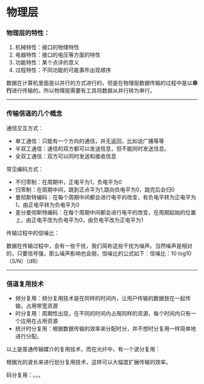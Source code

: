 # 物理层

### 物理层的特性：

1. 机械特性：接口的物理特性
2. 电器特性：接口的电压等方面的特性
3. 功能特性：某个点评的意义
4. 过程特性：不同功能的可能事件出现顺序

数据在计算机里面是以并行的方式进行的，但是在物理层数据传输的过程中是以**串行**进行传输的，所以物理层需要有工具将数据从并行转为串行。

****

### 传输信道的几个概念

通信交互方式：

- 单工通信：只能有一个方向的通信，并无返回，比如说广播等等
- 半双工通信：通信的双方都可以发送信息，但不能同时发送信息。
- 全双工通信：双方可以同时发送和接收信息

常见编码方式：

- 不归零制：在周期中，正电平为1，负电平为0
- 归零制：在周期中间，跳到正点平为1,跳向负电平为0，跳完后会归0
- 曼彻斯特编码：在每个周期中间都会进行电平的改变，有负电平转为正电平为1，由正电平转为负电平为0
- 差分曼彻斯特编码：在每个周期中间都会进行电平的改变，在周期起始的位置上，由正电平改为负电平为0，由负电平改为正电平为1

传输过程中的信噪比：

数据在传输过程中，会有一些干扰，我们简称这些干扰为噪声。当然噪声是相对的，只要信号强，那么噪声影响也会弱，信噪比的公式如下：信噪比：10 log10（S/N）（dB）

****

### 信道复用技术

- 频分复用：频分复用技术是在同样的时间内，让用户传输的数据放在一起传输，占用带宽资源
- 时分复用：周期性出现，在不同的时间内占用同样的资源，每个时间内只有一个应用在占用资源
- 统计时分复用：根据数据传输的效率来分配时分，并不想时分复用一样简单地进行分配。

以上是普通传输媒介的复用技术，而在光纤中，有一个波分复用：

根据光的波长来进行划分复用技术，这样可以大幅度扩展传输的效率。

码分复用：。。。

